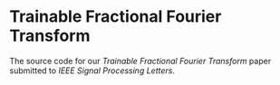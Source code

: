 # Trainable Fractional Fourier Transform

The source code for our _Trainable Fractional Fourier Transform_ paper submitted to _IEEE Signal Processing Letters_.
